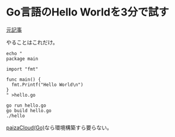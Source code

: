 # Go言語のHello Worldを3分で試す
[元記事](https://qiita.com/techys/items/44a712a76859fe0a9dea)

やることはこれだけ。
```
echo "
package main

import "fmt"

func main() {
  fmt.Printf("Hello World\n")
}
" >hello.go

go run hello.go
go build hello.go
./hello
```

[paizaCloud(Go)](https://paiza.cloud/containers)なら環境構築すら要らない。
